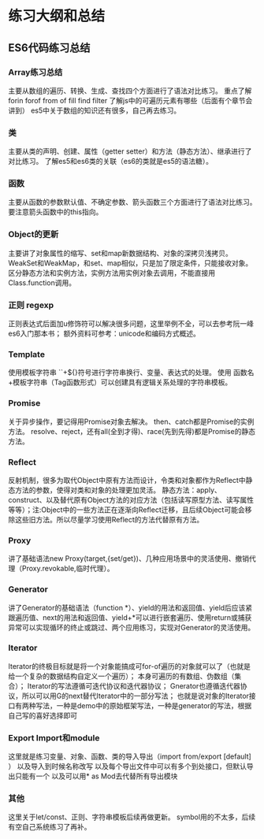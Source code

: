 # 练习大纲和总结
## ES6代码练习总结
### Array练习总结
主要从数组的遍历、转换、生成、查找四个方面进行了语法对比练习。
重点了解forin forof from of fill find filter
了解js中的可遍历元素有哪些（后面有个章节会讲到）
es5中关于数组的知识还有很多，自己再去练习。

### 类
主要从类的声明、创建、属性（getter setter）和方法（静态方法）、继承进行了对比练习。
了解es5和es6类的关联（es6的类就是es5的语法糖）。

### 函数
主要从函数的参数默认值、不确定参数、箭头函数三个方面进行了语法对比练习。
要注意箭头函数中的this指向。

### Object的更新
主要讲了对象属性的缩写、set和map新数据结构、对象的深拷贝浅拷贝。
WeakSet和WeakMap，和set、map相似，只是加了限定条件，只能接收对象。
区分静态方法和实例方法，实例方法用实例对象去调用，不能直接用Class.function调用。

### 正则 regexp
正则表达式后面加u修饰符可以解决很多问题，这里举例不全，可以去参考阮一峰es6入门那本书；
额外资料可参考：unicode和编码方式概述。

### Template
使用模板字符串 ``+${}符号进行字符串换行、变量、表达式的处理。
使用 函数名+模板字符串（Tag函数形式）可以创建具有逻辑关系处理的字符串模板。

### Promise
关于异步操作，要记得用Promise对象去解决。 
then、catch都是Promise的实例方法。
resolve、reject，还有all(全到才得)、race(先到先得)都是Promise的静态方法。

### Reflect
反射机制，很多为取代Object中原有方法而设计，令类和对象都作为Reflect中静态方法的参数，使得对类和对象的处理更加灵活。
静态方法：apply、construct、以及替代原有Object方法的对应方法（包括读写原型方法、读写属性等等）；注:Object中的一些方法正在逐渐向Reflect迁移，且后续Object可能会移除这些旧方法。所以尽量学习使用Reflect的方法代替原有方法。

### Proxy
讲了基础语法new Proxy(target,{set/get})、几种应用场景中的灵活使用、撤销代理（Proxy.revokable,临时代理）。

### Generator
讲了Generator的基础语法（function *）、yield的用法和返回值、yield后应该紧跟遍历值、next的用法和返回值、yield+*可以进行嵌套遍历、使用return或捕获异常可以实现循环的终止或跳过、两个应用练习，实现对Generator的灵活使用。

### Iterator
Iterator的终极目标就是将一个对象能搞成可for-of遍历的对象就可以了（也就是给一个复杂的数据结构自定义一个遍历）；
本身可遍历的有数组、伪数组（集合）；
Iterator的写法遵循可迭代协议和迭代器协议；
Gnerator也遵循迭代器协议，所以可以用G的next替代Iterator中的一部分写法；
也就是说对象的Iterator接口有两种写法，一种是demo中的原始框架写法，一种是generator的写法，根据自己写的喜好选择即可

### Export Import和module
这里就是练习变量、对象、函数、类的导入导出（import from/export [default] ）
以及导入到时候名称改写
以及每个导出文件中可以有多个到处接口，但默认导出只能有一个
以及可以用* as Mod去代替所有导出模块

### 其他
这里关于let/const、正则、字符串模板后续再做更新。
symbol用的不太多，后续有空自己系统练习了再补。